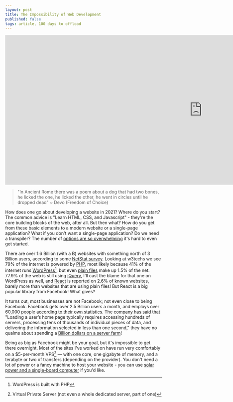 ```yaml
---
layout: post
title: The Impossibility of Web Development
published: false
tags: article, 100 days to offload
---
```


<iframe width="1264" height="480" src="https://www.youtube.com/embed/dVGINIsLnqU" title="YouTube video player" frameborder="0" allow="accelerometer; autoplay; clipboard-write; encrypted-media; gyroscope; picture-in-picture" allowfullscreen></iframe>

> "In Ancient Rome there was a poem about a dog that had two bones, he licked the one, he licked the other, he went in circles until he dropped dead" ~ Devo (Freedom of Choice)

How does one go about developing a website in 2021? Where do you start? The
common advice is "Learn HTML, CSS, and Javascript" - they're the core building
blocks of the web, after all.  But then what? How do you get from these basic
elements to a modern website or a single-page application? What if you don't
want a single-page application? Do we need a transpiler? The number of [options
are so overwhelming][9] it's hard to even get started.

There are over 1.6 Billion (with a B) websites with something north of 3
Billion users, according to some [NetStat
survey](https://www.internetlivestats.com/total-number-of-websites/). Looking
at w3techs we see 79% of the internet is powered by [PHP][1], most likely
because 41% of the internet runs [WordPress][2][^2], but even [plain files][3] make
up 1.5% of the net.  77.9% of the web is still using [jQuery][4], I'll cast the
blame for that one on WordPress as well, and [React][5] is reported on 2.6% of
known websites, barely more than websites that are using plain files! But React
is a big popular library from Facebook! What gives?

It turns out, most businesses are not Facebook; not even close to being
Facebook. Facebook gets over 2.5 Billion users a month, and employs over 60,000
people [according to their own statistics][6]. The [company has said that][7]
"Loading a user’s home page typically requires accessing hundreds of servers,
processing tens of thousands of individual pieces of data, and delivering the
information selected in less than one second," they have no qualms about
spending a [Billion dollars on a server farm][8]!

Being as big as Facebook might be your goal, but it's impossible to get there
overnight. Most of the sites I've worked on have run very comfortably on a
$5-per-month VPS[^1] &mdash; with one core, one gigabyte of memory, and a
terabyte or two of transfers (depending on the provider). You don't need a lot
of power or a fancy machine to host your website - you can use [solar power and
a single-board computer][10] if you'd like.



[1]: https://w3techs.com/technologies/overview/programming_language
[2]: https://w3techs.com/technologies/overview/content_management
[3]: https://w3techs.com/technologies/details/pl-static
[4]: https://w3techs.com/technologies/overview/javascript_library
[5]: https://w3techs.com/technologies/details/js-react
[6]: https://investor.fb.com/investor-news/press-release-details/2021/Facebook-Reports-First-Quarter-2021-Results/default.aspx
[7]: https://www.datacenterknowledge.com/data-center-faqs/facebook-data-center-faq
[8]: https://www.al.com/news/2021/06/facebook-spending-tops-1-billion-at-its-huntsville-data-center-campus.html
[9]: https://mentorphile.com/2019/02/23/option-paralysis-or-the-paradox-of-choice/
[10]: https://solar.lowtechmagazine.com/about.html


[^1]: Virtual Private Server (not even a whole dedicated server, part of one)
[^2]: WordPress is built with PHP
